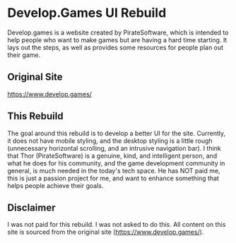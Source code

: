 # Develop.Games UI Rebuild
Develop.games is a website created by PirateSoftware, which is intended to help people who want to make games but are having a hard time starting. It lays out the steps, as well as provides some resources for people plan out their game. 

## Original Site
https://www.develop.games/ 

## This Rebuild
The goal around this rebuild is to develop a better UI for the site. Currently, it does not have mobile styling, and the desktop styling is a little rough (unnecessary horizontal scrolling, and an intrusive navigation bar). I think that Thor (PirateSoftware) is a genuine, kind, and intelligent person, and what he does for his community, and the game development community in general, is much needed in the today's tech space. He has NOT paid me, this is just a passion project for me, and want to enhance something that helps people achieve their goals.

## Disclaimer
I was not paid for this rebuild.
I was not asked to do this.
All content on this site is sourced from the original site (https://www.develop.games/).
